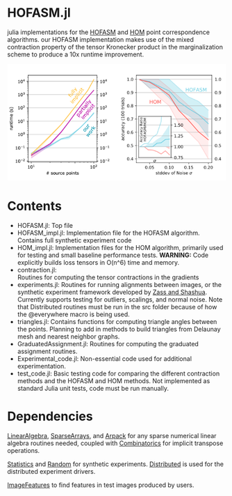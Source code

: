 HOFASM.jl
=====

julia implementations for the [HOFASM](https://www.ri.cmu.edu/pub_files/2014/3/Manuscript_Soonyong.pdf) and [HOM](https://ieeexplore.ieee.org/document/5432196) point correspondence algorithms. our HOFASM implementation makes use of the mixed contraction property of the tensor Kronecker product in the marginalization scheme to produce a 10x runtime improvement. 

![](Runtime_and_Performances.png)

Contents
========
 * HOFASM.jl: 
   Top file
 * HOFASM_impl.jl: 
   Implementation file for the HOFASM algorithm. Contains full synthetic experiment code 
 * HOM_impl.jl: 
   Implementation files for the HOM algorithm, primarily used for testing and small baseline performance tests.
   **WARNING:** Code explicitly builds loss tensors in O(n^6) time and memory.
 * contraction.jl:     
   Routines for computing the tensor contractions in the gradients
 * experiments.jl:
 Routines for running alignments between images, or the synthetic experiment framework developed by [Zass and Shashua](https://www.cse.huji.ac.il/~shashua/papers/matching-cvpr08.pdf). Currently supports testing for outliers, scalings, and normal noise. Note that Distributed routines must be run in the src folder because of how the @everywhere macro is being used. 
 * triangles.jl: 
  Contains functions for computing triangle angles between the points. Planning to add in methods to build triangles from Delaunay mesh and nearest neighbor graphs. 
 * GraduatedAssignment.jl:
   Routines for computing the graduated assignment routines.
 * Experimental_code.jl:
   Non-essential code used for additional experimentation.
 * test_code.jl:
   Basic testing code for comparing the different contraction methods and the HOFASM and HOM methods. Not implemented as standard Julia unit tests, code must be run manually.  

Dependencies
===========
[LinearAlgebra](https://docs.julialang.org/en/v1/stdlib/LinearAlgebra/), [SparseArrays](https://docs.julialang.org/en/v1/stdlib/SparseArrays/), and [Arpack](https://github.com/JuliaLinearAlgebra/Arpack.jl) for any sparse numerical linear algebra routines needed, coupled with [Combinatorics](https://github.com/JuliaMath/Combinatorics.jl) for implicit transpose operations. 

[Statistics](https://docs.julialang.org/en/v1/stdlib/Statistics/) and [Random](https://docs.julialang.org/en/v1/stdlib/Random/) for synthetic experiments. [Distributed](https://docs.julialang.org/en/v1/stdlib/Distributed/) is used for the distributed experiment drivers. 

[ImageFeatures](https://juliaimages.org/ImageFeatures.jl/stable/) to find features in test images produced by users. 


